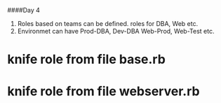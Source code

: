 ####Day 4
1. Roles based on teams can be defined. roles for DBA, Web etc.
2. Environmet can have Prod-DBA, Dev-DBA Web-Prod, Web-Test etc.
# knife role from file base.rb
# knife role from file webserver.rb